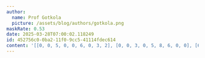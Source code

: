 ```yaml
---
author:
  name: Prof Gotkola
  picture: /assets/blog/authors/gotkola.png
maskRate: 0.53
date: 2025-03-28T07:00:02.118249
id: 452756c0-0ba2-11f0-9cc5-41114fdec614
content: '[[0, 0, 5, 0, 0, 6, 0, 3, 2], [0, 0, 3, 0, 5, 8, 6, 0, 0], [6, 9, 1, 2, 0, 0, 5, 8, 7], [0, 0, 9, 6, 2, 0, 0, 0, 0], [5, 1, 0, 3, 8, 0, 9, 0, 0], [0, 0, 0, 5, 0, 0, 2, 1, 0], [0, 5, 8, 9, 1, 0, 4, 0, 0], [0, 3, 0, 0, 0, 0, 8, 2, 0], [1, 0, 4, 8, 0, 2, 0, 9, 0]]'
---
```


